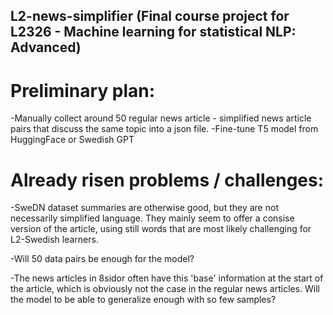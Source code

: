 ﻿## L2-news-simplifier (Final course project for L2326 - Machine learning for statistical NLP: Advanced)

# Preliminary plan:
-Manually collect around 50 regular news article - simplified news article pairs that discuss the same topic into a json file.
-Fine-tune T5 model from HuggingFace or Swedish GPT

# Already risen problems / challenges:
-SweDN dataset summaries are otherwise good, but they are not necessarily simplified language. They mainly seem to offer a consise version of the article, using still words that are most likely challenging for L2-Swedish learners.

-Will 50 data pairs be enough for the model?

-The news articles in 8sidor often have this 'base' information at the start of the article, which is obviously not the case in the regular news articles. Will the model to be able to generalize enough with so few samples?

